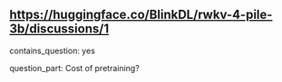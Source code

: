 ## https://huggingface.co/BlinkDL/rwkv-4-pile-3b/discussions/1

contains_question: yes

question_part: Cost of pretraining?